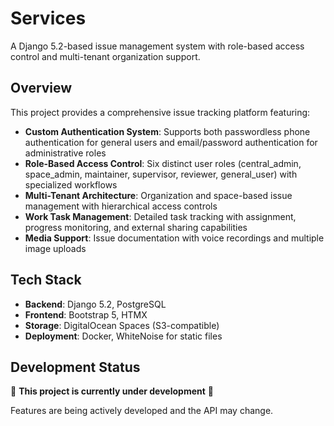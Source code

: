 # Services

A Django 5.2-based issue management system with role-based access control and multi-tenant organization support.

## Overview

This project provides a comprehensive issue tracking platform featuring:

- **Custom Authentication System**: Supports both passwordless phone authentication for general users and email/password authentication for administrative roles
- **Role-Based Access Control**: Six distinct user roles (central_admin, space_admin, maintainer, supervisor, reviewer, general_user) with specialized workflows
- **Multi-Tenant Architecture**: Organization and space-based issue management with hierarchical access controls
- **Work Task Management**: Detailed task tracking with assignment, progress monitoring, and external sharing capabilities
- **Media Support**: Issue documentation with voice recordings and multiple image uploads

## Tech Stack

- **Backend**: Django 5.2, PostgreSQL
- **Frontend**: Bootstrap 5, HTMX
- **Storage**: DigitalOcean Spaces (S3-compatible)
- **Deployment**: Docker, WhiteNoise for static files

## Development Status

🚧 **This project is currently under development** 🚧

Features are being actively developed and the API may change.

